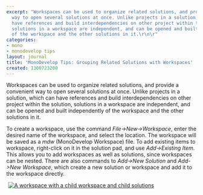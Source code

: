 ```yaml
---
excerpt: "Workspaces can be used to organize related solutions, and provide a convenient
  way to open several solutions at once. Unlike projects in a solution, which can
  have references and build interdependencies on other project within the solution,
  solutions in a workspace are independent, and can be opened and built independently
  of the workspace and the other solutions in it.\r\n\r"
categories:
- mono
- monodevelop tips
layout: journal
title: 'MonoDevelop Tips: Grouping Related Solutions with Workspaces'
created: 1300723200
---
```

Workspaces can be used to organize related solutions, and provide a convenient way to open several solutions at once. Unlike projects in a solution, which can have references and build interdependencies on other project within the solution, solutions in a workspace are independent, and can be opened and built independently of the workspace and the other solutions in it.

To create a workspace, use the command <em>File->New->Workspace</em>, enter the desired name of the workspace, and select the location. The workspace will be saved as a <em>mdw</em> (MonoDevelop Workspace) file. To add existing items to workspace, right-click on it in the solution pad, and use <em>Add->Existing Item</em>. This allows you to add workspaces as well as solutions, since workspaces can be nested. There are also commands to <em>Add->New Solution</em> and <em>Add->New Workspace</em>, which create a new solution or workspace and add it to the workspace directly.

<a href="http://mjhutchinson.com/files/images/md-tips/workspaces-monodevelop.png" rel="lightbox[md_tips_workspaces]" title="A workspace with a child workspace and child solutions"><img src="http://mjhutchinson.com/files/images/md-tips/t/workspaces-monodevelop.png" alt="A workspace with a child workspace and child solutions" style="max-width:98%; display:block;margin-left:auto;margin-right:auto;" /></a>
